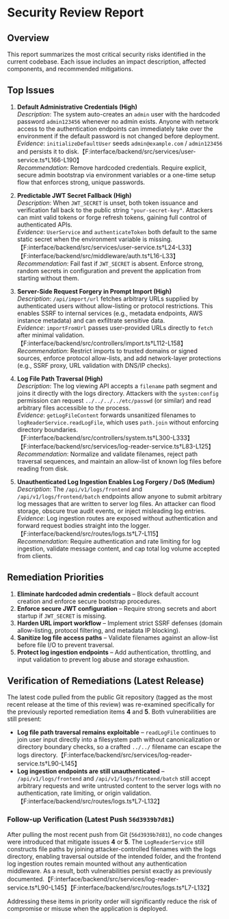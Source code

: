 # Security Review Report

## Overview
This report summarizes the most critical security risks identified in the current codebase. Each issue includes an impact description, affected components, and recommended mitigations.

## Top Issues

1. **Default Administrative Credentials (High)**  
   *Description*: The system auto-creates an `admin` user with the hardcoded password `admin123456` whenever no admin exists. Anyone with network access to the authentication endpoints can immediately take over the environment if the default password is not changed before deployment.  
   *Evidence*: `initializeDefaultUser` seeds `admin@example.com` / `admin123456` and persists it to disk.【F:interface/backend/src/services/user-service.ts†L166-L190】  
   *Recommendation*: Remove hardcoded credentials. Require explicit, secure admin bootstrap via environment variables or a one-time setup flow that enforces strong, unique passwords.

2. **Predictable JWT Secret Fallback (High)**  
   *Description*: When `JWT_SECRET` is unset, both token issuance and verification fall back to the public string `"your-secret-key"`. Attackers can mint valid tokens or forge refresh tokens, gaining full control of authenticated APIs.  
   *Evidence*: `UserService` and `authenticateToken` both default to the same static secret when the environment variable is missing.【F:interface/backend/src/services/user-service.ts†L24-L33】【F:interface/backend/src/middleware/auth.ts†L16-L33】  
   *Recommendation*: Fail fast if `JWT_SECRET` is absent. Enforce strong, random secrets in configuration and prevent the application from starting without them.

3. **Server-Side Request Forgery in Prompt Import (High)**  
   *Description*: `/api/import/url` fetches arbitrary URLs supplied by authenticated users without allow-listing or protocol restrictions. This enables SSRF to internal services (e.g., metadata endpoints, AWS instance metadata) and can exfiltrate sensitive data.  
   *Evidence*: `importFromUrl` passes user-provided URLs directly to `fetch` after minimal validation.【F:interface/backend/src/controllers/import.ts†L112-L158】  
   *Recommendation*: Restrict imports to trusted domains or signed sources, enforce protocol allow-lists, and add network-layer protections (e.g., SSRF proxy, URL validation with DNS/IP checks).

4. **Log File Path Traversal (High)**  
   *Description*: The log viewing API accepts a `filename` path segment and joins it directly with the logs directory. Attackers with the `system:config` permission can request `../../../../etc/passwd` (or similar) and read arbitrary files accessible to the process.  
   *Evidence*: `getLogFileContent` forwards unsanitized filenames to `logReaderService.readLogFile`, which uses `path.join` without enforcing directory boundaries.【F:interface/backend/src/controllers/system.ts†L300-L333】【F:interface/backend/src/services/log-reader-service.ts†L83-L125】  
   *Recommendation*: Normalize and validate filenames, reject path traversal sequences, and maintain an allow-list of known log files before reading from disk.

5. **Unauthenticated Log Ingestion Enables Log Forgery / DoS (Medium)**  
   *Description*: The `/api/v1/logs/frontend` and `/api/v1/logs/frontend/batch` endpoints allow anyone to submit arbitrary log messages that are written to server log files. An attacker can flood storage, obscure true audit events, or inject misleading log entries.  
   *Evidence*: Log ingestion routes are exposed without authentication and forward request bodies straight into the logger.【F:interface/backend/src/routes/logs.ts†L7-L115】  
   *Recommendation*: Require authentication and rate limiting for log ingestion, validate message content, and cap total log volume accepted from clients.

## Remediation Priorities

1. **Eliminate hardcoded admin credentials** – Block default account creation and enforce secure bootstrap procedures.
2. **Enforce secure JWT configuration** – Require strong secrets and abort startup if `JWT_SECRET` is missing.
3. **Harden URL import workflow** – Implement strict SSRF defenses (domain allow-listing, protocol filtering, and metadata IP blocking).
4. **Sanitize log file access paths** – Validate filenames against an allow-list before file I/O to prevent traversal.
5. **Protect log ingestion endpoints** – Add authentication, throttling, and input validation to prevent log abuse and storage exhaustion.

## Verification of Remediations (Latest Release)

The latest code pulled from the public Git repository (tagged as the most recent release at the time of this review) was re-examined specifically for the previously reported remediation items **4** and **5**. Both vulnerabilities are still present:

* **Log file path traversal remains exploitable** – `readLogFile` continues to join user input directly into a filesystem path without canonicalization or directory boundary checks, so a crafted `../../` filename can escape the logs directory.【F:interface/backend/src/services/log-reader-service.ts†L90-L145】
* **Log ingestion endpoints are still unauthenticated** – `/api/v1/logs/frontend` and `/api/v1/logs/frontend/batch` still accept arbitrary requests and write untrusted content to the server logs with no authentication, rate limiting, or origin validation.【F:interface/backend/src/routes/logs.ts†L7-L132】

### Follow-up Verification (Latest Push `56d3939b7d81`)

After pulling the most recent push from Git (`56d3939b7d81`), no code changes were introduced that mitigate issues **4** or **5**. The `LogReaderService` still constructs file paths by joining attacker-controlled filenames with the logs directory, enabling traversal outside of the intended folder, and the frontend log ingestion routes remain mounted without any authentication middleware. As a result, both vulnerabilities persist exactly as previously documented.【F:interface/backend/src/services/log-reader-service.ts†L90-L145】【F:interface/backend/src/routes/logs.ts†L7-L132】

Addressing these items in priority order will significantly reduce the risk of compromise or misuse when the application is deployed.
